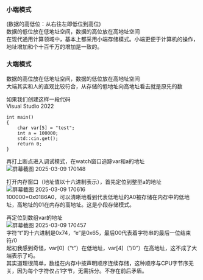 ### 小端模式  
(数据的高低位：从右往左即低位到高位)  
数据的低位放在低地址空间，数据的高位放在高地址空间  
在现代通用计算领域中，基本上都采用小端存储模式。小端更便于计算机的操作，地址增加和个十百千万的增加是一致的。
### 大端模式
数据的高位放在低地址空间，数据的低位放在高地址空间  
大端其实和人的直观比较符合，从存储的低地址向高地址看去就是原先的数
 
如果我们创建这样一段代码  
Visual Studio 2022 
```
int main()
{
	char var[5] = "test";
	int a = 100000;
	std::cin.get();
	return 0;
}
```
再打上断点进入调试模式，在watch窗口追踪var和a的地址  
![屏幕截图 2025-03-09 170148](https://github.com/user-attachments/assets/9d4cab31-e5ff-4740-b8d7-6784e60d593e)  
  
打开内存窗口（地址值以十六进制表示），首先定位到整型a的地址  
![屏幕截图 2025-03-09 170616](https://github.com/user-attachments/assets/903eec0a-ec40-44e6-bd57-885c5aee9f29)  
100000=0x0186A0，可以清晰地看到代表低地址的A0被存储在内存中的低地址，高地址的01在内存的高地址。这是小段存储模式。  
  
再定位到数组var的地址  
![屏幕截图 2025-03-09 170457](https://github.com/user-attachments/assets/c0fcce95-1a8a-49cd-a2ba-70a2554698c4)  
字符“t”的十六进制是0x74，“e”是0x65，最后00代表着字符串的最后一位结束符/0  
起初我感到奇怪，var[0]（“t”）在低地址，var[4]（“/0”）在高地址，这不成了大端表示了吗。  
其实道理很简单，数组在内存中按声明顺序连续存储，这种顺序与CPU字节序无关，因为每个字符仅占1字节，无需拆分。不存在前后矛盾。
